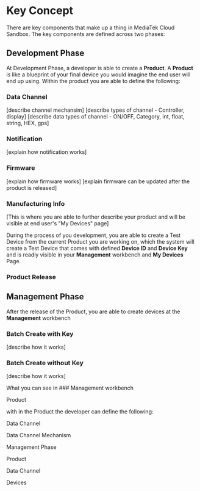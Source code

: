 # Key Concept

There are key components that make up a thing in MediaTek Cloud Sandbox. The key components are defined across two phases:

## Development Phase


At Development Phase, a developer is able to create a **Product**.
A **Product** is like a blueprint of your final device you would imagine the end user will end up using. Within the product you are able to define the following:

### Data Channel

[describe channel mechansim]
[describe types of channel - Controller, display]
[describe data types of channel - ON/OFF, Category, int, float, string, HEX, gps]


### Notification

[explain how notification works]

### Firmware

[explain how firmware works]
[explain firmware can be updated after the product is released]

### Manufacturing Info

[This is where you are able to further describe your product and will be visible at end user's "My Devices" page]

During the process of you development, you are able to create a Test Device from the current Product you are working on, which the system will create a Test Device that comes with defined **Device ID** and **Device Key** and is readiy visible in your **Management** workbench and **My Devices** Page.

### Product Release


## Management Phase

After the release of the Product, you are able to create devices at the **Management** workbench

### Batch Create with Key
[describe how it works]

### Batch Create without Key
[describe how it works]

What you can see in ### Management
 workbench




Product

with in the Product the developer can define the following:

Data Channel

Data Channel Mechanism








Management Phase

Product

Data Channel












Devices

